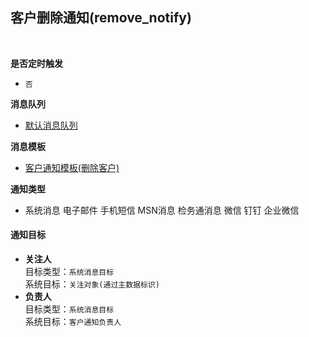 ## 客户删除通知(remove_notify) <!-- {docsify-ignore-all} -->



<br>
<p class="panel-title"><b>是否定时触发</b></p>

* `否`

<p class="panel-title"><b>消息队列</b></p>

* [默认消息队列](index/notify_index)

<p class="panel-title"><b>消息模板</b></p>

* [客户通知模板(删除客户)](index/notify_index?id=customer_remove)

<p class="panel-title"><b>通知类型</b></p>

* <i class="fa fa-check-square"/></i> 系统消息 <i class="fa fa-square"/></i> 电子邮件 <i class="fa fa-square"/></i> 手机短信 <i class="fa fa-square"/></i> MSN消息 <i class="fa fa-square"/></i> 检务通消息 <i class="fa fa-square"/></i> 微信 <i class="fa fa-square"/></i> 钉钉 <i class="fa fa-square"/></i> 企业微信

#### 通知目标

* **关注人**<br>
  目标类型：`系统消息目标`<br>
  系统目标：`关注对象(通过主数据标识)`
* **负责人**<br>
  目标类型：`系统消息目标`<br>
  系统目标：`客户通知负责人`
